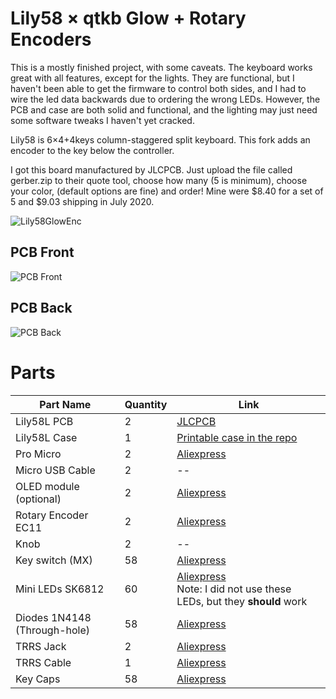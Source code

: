 # Lily58 × qtkb Glow + Rotary Encoders

This is a mostly finished project, with some caveats. The keyboard works great with all features, except for the lights. They are functional, but I haven't been able to get the firmware to control both sides, and I had to wire the led data backwards due to ordering the wrong LEDs. However, the PCB and case are both solid and functional, and the lighting may just need some software tweaks I haven't yet cracked.

Lily58 is 6×4+4keys column-staggered split keyboard.
This fork adds an encoder to the key below the controller.

I got this board manufactured by JLCPCB. Just upload the file called gerber.zip to their quote tool, choose how many (5 is minimum), choose your color, (default options are fine) and order! Mine were $8.40 for a set of 5 and $9.03 shipping in July 2020.

![Lily58GlowEnc](img/Lily58GlowEnc.jpg)

## PCB Front

![PCB Front](img/PCB-Front.png)

## PCB Back

![PCB Back](img/PCB-Back.png)

# Parts

| Part Name | Quantity | Link |
| --------- | -------- | ---- |
| Lily58L PCB | 2 | [JLCPCB](https://jlcpcb.com/) |
| Lily58L Case | 1 | [Printable case in the repo](/case/) |
| Pro Micro | 2 | [Aliexpress](https://www.aliexpress.com/item/32888212119.html) |
| Micro USB Cable | 2 | -- |
| OLED module (optional) | 2 | [Aliexpress](https://www.aliexpress.com/item/32861875681.html) |
| Rotary Encoder EC11 | 2 | [Aliexpress](https://www.aliexpress.com/item/32322425597.html)|
| Knob | 2 | -- |
| Key switch (MX) | 58 | [Aliexpress](https://www.aliexpress.com/item/32973993662.html) |
| Mini LEDs SK6812 | 60 | [Aliexpress](https://www.aliexpress.com/item/1005002364547011.html)<br>Note: I did not use these LEDs, but they **should** work |
| Diodes 1N4148 (Through-hole) | 58 | [Aliexpress](https://www.aliexpress.com/item/1934432186.html) |
| TRRS Jack | 2 | [Aliexpress](https://www.aliexpress.com/item/33029465106.html) |
| TRRS Cable | 1 | [Aliexpress](https://www.aliexpress.com/item/33000197351.html)|
| Key Caps | 58 | [Aliexpress](https://www.aliexpress.com/item/32744591039.html) |
